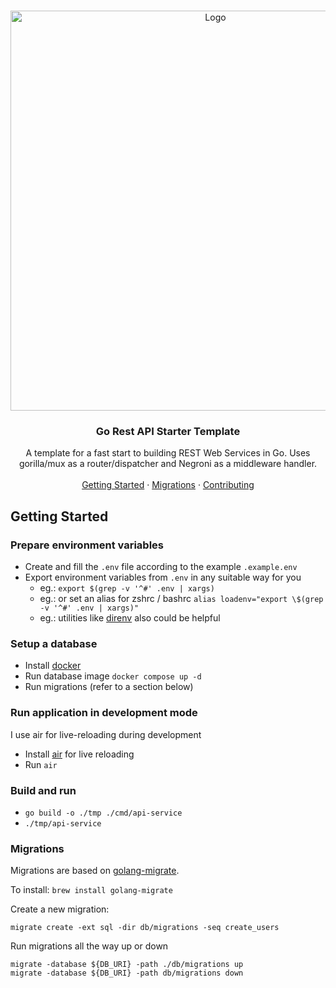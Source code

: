 <!-- PROJECT LOGO -->
<br />
<p align="center">
  <img src="https://repository-images.githubusercontent.com/397879110/ca96c957-860d-4ec9-a37c-f3274b15d997" alt="Logo" width="640">

<h3 align="center">Go Rest API Starter Template</h3>
  <p align="center">
    A template for a fast start to building REST Web Services in Go. Uses gorilla/mux as a router/dispatcher and Negroni as a middleware handler.
    <br />
    <br />
    <a href="#getting-started">Getting Started</a>
    ·
    <a href="#migrations">Migrations</a>
    ·
    <a href="#contributing">Contributing</a>
  </p>
</p>


## Getting Started

### Prepare environment variables
* Create and fill the `.env` file according to the example `.example.env`
* Export environment variables from `.env` in any suitable way for you
  * eg.: `export $(grep -v '^#' .env | xargs)`
  * eg.: or set an alias for zshrc / bashrc `alias loadenv="export \$(grep -v '^#' .env | xargs)"`
  * eg.: utilities like [direnv](https://direnv.net/) also could be helpful

### Setup a database
* Install [docker](https://docs.docker.com/desktop/mac/install/)
* Run database image `docker compose up -d`
* Run migrations (refer to a section below)

### Run application in development mode

I use air for live-reloading during development

* Install [air](https://github.com/cosmtrek/air) for live reloading 
* Run `air`

### Build and run

* `go build -o ./tmp ./cmd/api-service`
* `./tmp/api-service`

### Migrations

Migrations are based on [golang-migrate](https://github.com/golang-migrate/migrate).

To install: `brew install golang-migrate`

Create a new migration:
```
migrate create -ext sql -dir db/migrations -seq create_users
```

Run migrations all the way up or down
```
migrate -database ${DB_URI} -path ./db/migrations up
migrate -database ${DB_URI} -path db/migrations down
```
